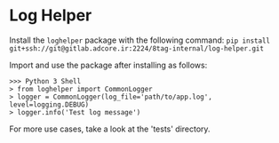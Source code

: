 # Log Helper

Install the `loghelper` package with the following command:
`pip install git+ssh://git@gitlab.adcore.ir:2224/8tag-internal/log-helper.git`

Import and use the package after installing as follows:
```
>>> Python 3 Shell
> from loghelper import CommonLogger
> logger = CommonLogger(log_file='path/to/app.log', level=logging.DEBUG)
> logger.info('Test log message')

```

For more use cases, take a look at the 'tests' directory.

